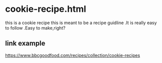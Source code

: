 # cookie-recipe.html
this is a cookie recipe 
this is meant to be a recipe guidline
.It is really easy to follow
.Easy to make,right?
## link example
https://www.bbcgoodfood.com/recipes/collection/cookie-recipes
